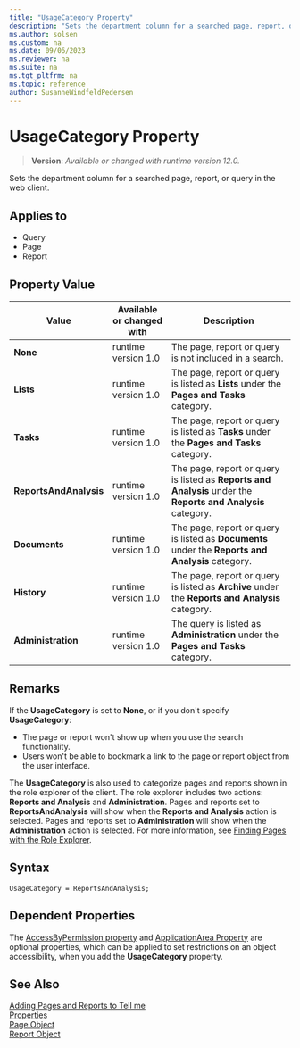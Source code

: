 ```yaml
---
title: "UsageCategory Property"
description: "Sets the department column for a searched page, report, or query in the web client."
ms.author: solsen
ms.custom: na
ms.date: 09/06/2023
ms.reviewer: na
ms.suite: na
ms.tgt_pltfrm: na
ms.topic: reference
author: SusanneWindfeldPedersen
---
```

[//]: # (START>DO_NOT_EDIT)
[//]: # (IMPORTANT:Do not edit any of the content between here and the END>DO_NOT_EDIT.)
[//]: # (Any modifications should be made in the .xml files in the ModernDev repo.)
# UsageCategory Property
> **Version**: _Available or changed with runtime version 12.0._

Sets the department column for a searched page, report, or query in the web client.

## Applies to
-   Query
-   Page
-   Report

## Property Value

|Value|Available or changed with|Description|
|-----------|-----------|---------------------------------------|
|**None**|runtime version 1.0|The page, report or query is not included in a search.|
|**Lists**|runtime version 1.0|The page, report or query is listed as **Lists** under the **Pages and Tasks** category.|
|**Tasks**|runtime version 1.0|The page, report or query is listed as **Tasks** under the **Pages and Tasks** category.|
|**ReportsAndAnalysis**|runtime version 1.0|The page, report or query is listed as **Reports and Analysis** under the **Reports and Analysis** category.|
|**Documents**|runtime version 1.0|The page, report or query is listed as **Documents** under the **Reports and Analysis** category.|
|**History**|runtime version 1.0|The page, report or query is listed as **Archive** under the **Reports and Analysis** category.|
|**Administration**|runtime version 1.0|The query is listed as **Administration** under the **Pages and Tasks** category.|

[//]: # (IMPORTANT: END>DO_NOT_EDIT)


## Remarks

If the **UsageCategory** is set to **None**, or if you don't specify **UsageCategory**:

- The page or report won't show up when you use the search functionality.  
- Users won't be able to bookmark a link to the page or report object from the user interface.

The **UsageCategory** is also used to categorize pages and reports shown in the role explorer of the client. The role explorer includes two actions: **Reports and Analysis** and **Administration**. Pages and reports set to **ReportsAndAnalysis** will show when the **Reports and Analysis** action is selected. Pages and reports set to **Administration** will show when the **Administration** action is selected. For more information, see [Finding Pages with the Role Explorer](/dynamics365/business-central/ui-role-explorer).

## Syntax

```AL
UsageCategory = ReportsAndAnalysis;  
```

## Dependent Properties

The [AccessByPermission property](devenv-accessbypermission-property.md) and [ApplicationArea Property](devenv-applicationarea-property.md) are optional properties, which can be applied to set restrictions on an object accessibility, when you add the **UsageCategory** property. 

## See Also

[Adding Pages and Reports to Tell me](../devenv-al-menusuite-functionality.md)  
[Properties](devenv-properties.md)  
[Page Object](../devenv-page-object.md)  
[Report Object](../devenv-report-object.md)  
